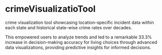 # crimeVisualizatioTool

crime visualization tool showcasing location-specific incident data within each state and historical state-wise crime rates over decades.

This empowered users to analyze trends and led to a remarkable 33.3% increase in decision-making accuracy for living choices through advanced data visualizations, providing predictive insights for informed decisions.

